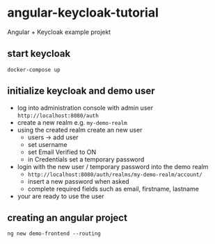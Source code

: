 # angular-keycloak-tutorial
Angular + Keycloak example projekt

## start keycloak

`docker-compose up`

## initialize keycloak and demo user

* log into administration console with admin user `http://localhost:8080/auth`
* create a new realm e.g. `my-demo-realm` 
* using the created realm create an new user
	* users -> add user
	* set username
	* set Email Verified to ON
	* in Credentials set a temporary password
* login with the new user / temporary password into the demo realm
	* `http://localhost:8080/auth/realms/my-demo-realm/account/`
	* insert a new password when asked
	* complete required fields such as email, firstname, lastname
* your are ready to use the user

## creating an angular project

`ng new demo-frontend --routing`
